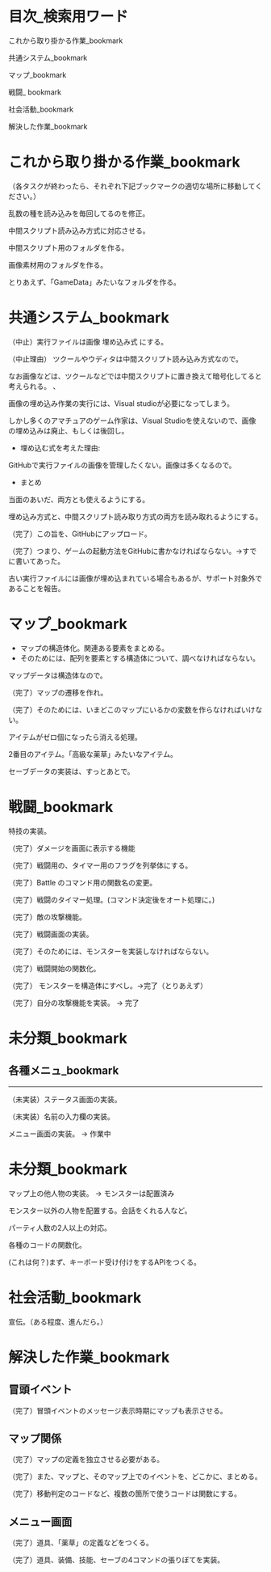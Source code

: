 # 目次_検索用ワード

これから取り掛かる作業_bookmark

共通システム_bookmark

マップ_bookmark

戦闘_ bookmark 

社会活動_bookmark

解決した作業_bookmark


# これから取り掛かる作業_bookmark
（各タスクが終わったら、それぞれ下記ブックマークの適切な場所に移動してください。）

乱数の種を読み込みを毎回してるのを修正。

中間スクリプト読み込み方式に対応させる。

中間スクリプト用のフォルダを作る。

画像素材用のフォルダを作る。

とりあえず、「GameData」みたいなフォルダを作る。


# 共通システム_bookmark

（中止）実行ファイルは画像 埋め込み式 にする。

（中止理由） ツクールやウディタは中間スクリプト読み込み方式なので。

なお画像などは、ツクールなどでは中間スクリプトに置き換えて暗号化してると考えられる。
、

画像の埋め込み作業の実行には、Visual studioが必要になってしまう。

しかし多くのアマチュアのゲーム作家は、Visual Studioを使えないので、画像の埋め込みは廃止、もしくは後回し。




* 埋め込む式を考えた理由: 

GitHubで実行ファイルの画像を管理したくない。画像は多くなるので。



* まとめ

当面のあいだ、両方とも使えるようにする。

埋め込み方式と、中間スクリプト読み取り方式の両方を読み取れるようにする。


（完了）この旨を、GitHubにアップロード。

（完了）つまり、ゲームの起動方法をGitHubに書かなければならない。→すでに書いてあった。

古い実行ファイルには画像が埋め込まれている場合もあるが、サポート対象外であることを報告。


# マップ_bookmark

* マップの構造体化。関連ある要素をまとめる。
* そのためには、配列を要素とする構造体について、調べなければならない。

マップデータは構造体なので。

（完了）マップの遷移を作れ。

（完了）そのためには、いまどこのマップにいるかの変数を作らなければいけない。

アイテムがゼロ個になったら消える処理。

2番目のアイテム。「高級な薬草」みたいなアイテム。


セーブデータの実装は、すっとあとで。

# 戦闘_bookmark

特技の実装。


（完了）ダメージを画面に表示する機能

（完了）戦闘用の、タイマー用のフラグを列挙体にする。

（完了）Battle のコマンド用の関数名の変更。

（完了）戦闘のタイマー処理。(コマンド決定後をオート処理に。)

（完了）敵の攻撃機能。


（完了）戦闘画面の実装。

（完了）そのためには、モンスターを実装しなければならない。




（完了）戦闘開始の関数化。

（完了） モンスターを構造体にすべし。→完了（とりあえず）

（完了）自分の攻撃機能を実装。 → 完了


# 未分類_bookmark
## 各種メニュ_bookmark
-------------
（未実装）ステータス画面の実装。

（未実装）名前の入力欄の実装。

メニュー画面の実装。 → 作業中


# 未分類_bookmark
マップ上の他人物の実装。 → モンスターは配置済み

モンスター以外の人物を配置する。会話をくれる人など。


パーティ人数の2人以上の対応。

各種のコードの関数化。

(これは何？)まず、キーボード受け付けをするAPIをつくる。


# 社会活動_bookmark
宣伝。（ある程度、進んだら。）


# 解決した作業_bookmark
## 冒頭イベント

（完了）冒頭イベントのメッセージ表示時期にマップも表示させる。

## マップ関係
（完了）マップの定義を独立させる必要がある。

（完了）また、マップと、そのマップ上でのイベントを、どこかに、まとめる。

（完了）移動判定のコードなど、複数の箇所で使うコードは関数にする。


## メニュー画面
（完了）道具、「薬草」の定義などをつくる。

（完了）道具、装備、技能、セーブの4コマンドの張りぼてを実装。
